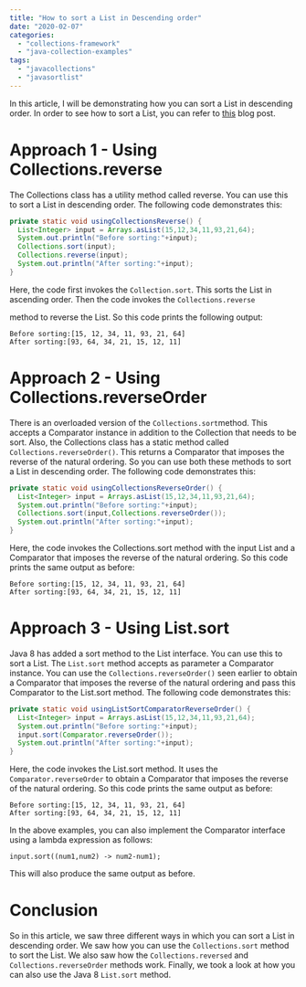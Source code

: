 ```yaml
---
title: "How to sort a List in Descending order"
date: "2020-02-07"
categories: 
  - "collections-framework"
  - "java-collection-examples"
tags: 
  - "javacollections"
  - "javasortlist"
---
```


In this article, I will be demonstrating how you can sort a List in descending order. In order to see how to sort a List, you can refer to [this](how-to-sort-a-list-via-java.md) blog post.

# Approach 1 - Using Collections.reverse

The Collections class has a utility method called reverse. You can use this to sort a List in descending order. The following code demonstrates this:

```java
private static void usingCollectionsReverse() {
  List<Integer> input = Arrays.asList(15,12,34,11,93,21,64);
  System.out.println("Before sorting:"+input);
  Collections.sort(input);
  Collections.reverse(input);
  System.out.println("After sorting:"+input);
}
```

Here, the code first invokes the `Collection.sort`. This sorts the List in ascending order. Then the code invokes the `Collections.reverse`

method to reverse the List. So this code prints the following output:

```
Before sorting:[15, 12, 34, 11, 93, 21, 64]
After sorting:[93, 64, 34, 21, 15, 12, 11]
```

# Approach 2 - Using Collections.reverseOrder

There is an overloaded version of the `Collections.sort`method. This accepts a Comparator instance in addition to the Collection that needs to be sort. Also, the Collections class has a static method called `Collections.reverseOrder()`. This returns a Comparator that imposes the reverse of the natural ordering. So you can use both these methods to sort a List in descending order. The following code demonstrates this:

```java
private static void usingCollectionsReverseOrder() {
  List<Integer> input = Arrays.asList(15,12,34,11,93,21,64);
  System.out.println("Before sorting:"+input);
  Collections.sort(input,Collections.reverseOrder());
  System.out.println("After sorting:"+input);
}
```

Here, the code invokes the Collections.sort method with the input List and a Comparator that imposes the reverse of the natural ordering. So this code prints the same output as before:

```
Before sorting:[15, 12, 34, 11, 93, 21, 64]
After sorting:[93, 64, 34, 21, 15, 12, 11]
```

# Approach 3 - Using List.sort

Java 8 has added a sort method to the List interface. You can use this to sort a List. The `List.sort` method accepts as parameter a Comparator instance. You can use the `Collections.reverseOrder()` seen earlier to obtain a Comparator that imposes the reverse of the natural ordering and pass this Comparator to the List.sort method. The following code demonstrates this:

```java
private static void usingListSortComparatorReverseOrder() {
  List<Integer> input = Arrays.asList(15,12,34,11,93,21,64);
  System.out.println("Before sorting:"+input);
  input.sort(Comparator.reverseOrder());
  System.out.println("After sorting:"+input);
}
```

Here, the code invokes the List.sort method. It uses the `Comparator.reverseOrder` to obtain a Comparator that imposes the reverse of the natural ordering. So this code prints the same output as before:

```
Before sorting:[15, 12, 34, 11, 93, 21, 64]
After sorting:[93, 64, 34, 21, 15, 12, 11]
```

In the above examples, you can also implement the Comparator interface using a lambda expression as follows:

```
input.sort((num1,num2) -> num2-num1);
```

This will also produce the same output as before.

# Conclusion

So in this article, we saw three different ways in which you can sort a List in descending order. We saw how you can use the `Collections.sort` method to sort the List. We also saw how the `Collections.reversed` and `Collections.reverseOrder` methods work. Finally, we took a look at how you can also use the Java 8 `List.sort` method.
